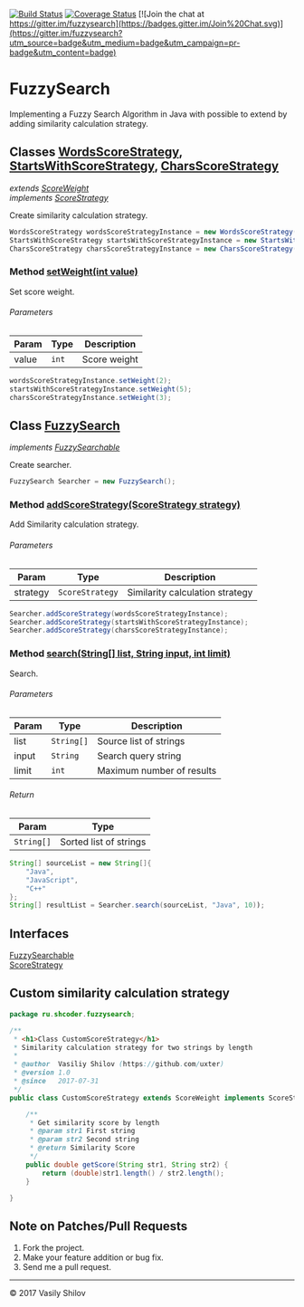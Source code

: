 [![Build Status](https://travis-ci.org/uxter/fuzzysearch.svg?branch=master)](https://travis-ci.org/uxter/fuzzysearch)
[![Coverage Status](https://codecov.io/gh/uxter/fuzzysearch/branch/master/graph/badge.svg)](https://codecov.io/gh/uxter/fuzzysearch)
[![Join the chat at https://gitter.im/fuzzysearch](https://badges.gitter.im/Join%20Chat.svg)](https://gitter.im/fuzzysearch?utm_source=badge&utm_medium=badge&utm_campaign=pr-badge&utm_content=badge)

# FuzzySearch
Implementing a Fuzzy Search Algorithm in Java with possible to extend by adding similarity calculation strategy.

## Classes [WordsScoreStrategy](https://github.com/uxter/fuzzysearch/blob/master/src/main/java/ru/shcoder/fuzzysearch/WordsScoreStrategy.java), [StartsWithScoreStrategy](https://github.com/uxter/fuzzysearch/blob/master/src/main/java/ru/shcoder/fuzzysearch/StartsWithScoreStrategy.java), [CharsScoreStrategy](https://github.com/uxter/fuzzysearch/blob/master/src/main/java/ru/shcoder/fuzzysearch/CharsScoreStrategy.java)
*extends [ScoreWeight](https://github.com/uxter/fuzzysearch/blob/master/src/main/java/ru/shcoder/fuzzysearch/ScoreWeight.java)*    
*implements [ScoreStrategy](https://github.com/uxter/fuzzysearch/blob/master/src/main/java/ru/shcoder/fuzzysearch/ScoreStrategy.java)*

Create similarity calculation strategy.
``` java
WordsScoreStrategy wordsScoreStrategyInstance = new WordsScoreStrategy();
StartsWithScoreStrategy startsWithScoreStrategyInstance = new StartsWithScoreStrategy();
CharsScoreStrategy charsScoreStrategyInstance = new CharsScoreStrategy();
```

### Method [setWeight(int value)](https://github.com/uxter/fuzzysearch/blob/master/src/main/java/ru/shcoder/fuzzysearch/ScoreWeight.java#L22)
Set score weight.

###### Parameters

| Param | Type | Description |
| --- | --- | --- |
| value | <code>int</code> | Score weight |

``` java
wordsScoreStrategyInstance.setWeight(2);
startsWithScoreStrategyInstance.setWeight(5);
charsScoreStrategyInstance.setWeight(3);
```

## Class [FuzzySearch](https://github.com/uxter/fuzzysearch/blob/master/src/main/java/ru/shcoder/fuzzysearch/FuzzySearch.java)
*implements [FuzzySearchable](https://github.com/uxter/fuzzysearch/blob/master/src/main/java/ru/shcoder/fuzzysearch/FuzzySearchable.java)*

Create searcher.
``` java
FuzzySearch Searcher = new FuzzySearch();
```

### Method [addScoreStrategy(ScoreStrategy strategy)](https://github.com/uxter/fuzzysearch/blob/master/src/main/java/ru/shcoder/fuzzysearch/FuzzySearch.java#L23)
Add Similarity calculation strategy.

###### Parameters

| Param | Type | Description |
| --- | --- | --- |
| strategy | <code>ScoreStrategy</code> | Similarity calculation strategy |

``` java
Searcher.addScoreStrategy(wordsScoreStrategyInstance);
Searcher.addScoreStrategy(startsWithScoreStrategyInstance);
Searcher.addScoreStrategy(charsScoreStrategyInstance);
```

### Method [search(String[] list, String input, int limit)](https://github.com/uxter/fuzzysearch/blob/master/src/main/java/ru/shcoder/fuzzysearch/FuzzySearch.java#L23)
Search.

###### Parameters

| Param | Type | Description |
| --- | --- | --- |
| list | <code>String[]</code> | Source list of strings |
| input | <code>String</code> | Search query string |
| limit | <code>int</code> | Maximum number of results |

###### Return

| Param | Type |
| --- | --- |
| <code>String[]</code> | Sorted list of strings |

``` java
String[] sourceList = new String[]{
    "Java",
    "JavaScript",
    "C++"
};
String[] resultList = Searcher.search(sourceList, "Java", 10));
```

## Interfaces

<dl>
<dt><a href="https://github.com/uxter/fuzzysearch/blob/master/src/main/java/ru/shcoder/fuzzysearch/FuzzySearchable.java">FuzzySearchable</a></dt>
<dd></dd>
<dt><a href="https://github.com/uxter/fuzzysearch/blob/master/src/main/java/ru/shcoder/fuzzysearch/ScoreStrategy.java">ScoreStrategy</a></dt>
<dd></dd>
</dl>

## Custom similarity calculation strategy

``` java
package ru.shcoder.fuzzysearch;

/**
 * <h1>Class CustomScoreStrategy</h1>
 * Similarity calculation strategy for two strings by length
 *
 * @author  Vasiliy Shilov (https://github.com/uxter)
 * @version 1.0
 * @since   2017-07-31
 */
public class CustomScoreStrategy extends ScoreWeight implements ScoreStrategy {

    /**
     * Get similarity score by length
     * @param str1 First string
     * @param str2 Second string
     * @return Similarity Score
     */
    public double getScore(String str1, String str2) {
        return (double)str1.length() / str2.length();
    }

}
```

## Note on Patches/Pull Requests

1. Fork the project.
2. Make your feature addition or bug fix.
3. Send me a pull request.

* * *

&copy; 2017 Vasily Shilov
